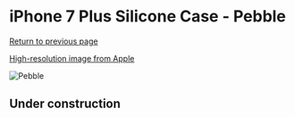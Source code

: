 # iPhone 7 Plus Silicone Case - Pebble

[Return to previous page](/iphone_7)

[High-resolution image from Apple](https://store.storeimages.cdn-apple.com/8756/as-images.apple.com/is/MQ0P2?wid=4500&hei=4500&fmt=png)

<div style="width: 512px"><img src="/almost_uncompressed/MQ0P2.webp" alt="Pebble"></div>

## Under construction
